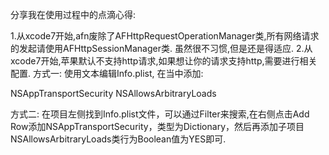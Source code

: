 分享我在使用过程中的点滴心得:

1.从xcode7开始,afn废除了AFHttpRequestOperationManager类,所有网络请求的发起请使用AFHttpSessionManager类.
  虽然很不习惯,但是还是得适应.
2.从xcode7开始,苹果默认不支持http请求,如果想让你的请求支持http,需要进行相关配置.
  方式一: 使用文本编辑Info.plist, 在当中添加:
  <!--回到过去不安全的HTTP网络请求，能任意进行HTTP请求 (不建议这样做, 原因见下文)-->
<key>NSAppTransportSecurity</key>
<dict>
  <key>NSAllowsArbitraryLoads</key>
  <true/>
</dict>

  方式二: 在项目左侧找到Info.plist文件，可以通过Filter来搜索,在右侧点击Add Row添加NSAppTransportSecurity，类型为Dictionary，然后再添加子项目NSAllowsArbitraryLoads类行为Boolean值为YES即可.
  
